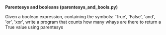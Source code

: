 **Parentesys and booleans (parentesys_and_bools.py)**

Given a boolean expression, containing the symbols: 'True', 'False', 'and', 'or', 'xor',
write a program that counts how many whays are there to return a True value 
using parentesys